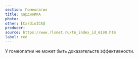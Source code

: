```yaml
---
section: Гомеопатия
title: КардиоИКА
photo:
other: [CardioICA]
producer:
source: https://www.rlsnet.ru/tn_index_id_6198.htm
label: red
---
```


У гомеопатии не может быть доказательств эффективности.

